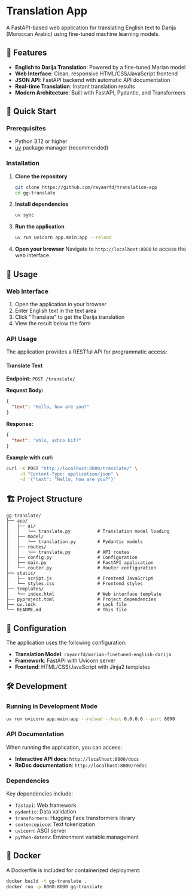 # Translation App

A FastAPI-based web application for translating English text to Darija (Moroccan Arabic) using fine-tuned machine learning models.

## 🌟 Features

- **English to Darija Translation**: Powered by a fine-tuned Marian model
- **Web Interface**: Clean, responsive HTML/CSS/JavaScript frontend
- **JSON API**: FastAPI backend with automatic API documentation
- **Real-time Translation**: Instant translation results
- **Modern Architecture**: Built with FastAPI, Pydantic, and Transformers

## 🚀 Quick Start

### Prerequisites

- Python 3.12 or higher
- [uv](https://github.com/astral-sh/uv) package manager (recommended)

### Installation

1. **Clone the repository**
   ```bash
   git clone https://github.com/rayanrfd/translation-app
   cd gg-translate
   ```

2. **Install dependencies**
   ```bash
   uv sync
   ```

3. **Run the application**
   ```bash
   uv run uvicorn app.main:app --reload
   ```

4. **Open your browser**
   Navigate to `http://localhost:8000` to access the web interface.

## 📖 Usage

### Web Interface

1. Open the application in your browser
2. Enter English text in the text area
3. Click "Translate" to get the Darija translation
4. View the result below the form

### API Usage

The application provides a RESTful API for programmatic access:

#### Translate Text

**Endpoint:** `POST /translate/`

**Request Body:**
```json
{
  "text": "Hello, how are you?"
}
```

**Response:**
```json
{
  "text": "ahlo, achno kif?"
}
```

**Example with curl:**
```bash
curl -X POST "http://localhost:8000/translate/" \
     -H "Content-Type: application/json" \
     -d '{"text": "Hello, how are you?"}'
```

## 🏗️ Project Structure

```
gg-translate/
├── app/
│   ├── ai/
│   │   └── translate.py          # Translation model loading
│   ├── model/
│   │   └── translation.py        # Pydantic models
│   ├── routes/
│   │   └── translate.py          # API routes
│   ├── config.py                 # Configuration
│   ├── main.py                   # FastAPI application
│   └── router.py                 # Router configuration
├── static/
│   ├── script.js                 # Frontend JavaScript
│   └── styles.css                # Frontend styles
├── templates/
│   └── index.html                # Web interface template
├── pyproject.toml                # Project dependencies
├── uv.lock                       # Lock file
└── README.md                     # This file
```

## 🔧 Configuration

The application uses the following configuration:

- **Translation Model**: `rayanrfd/marian-finetuned-english-darija`
- **Framework**: FastAPI with Uvicorn server
- **Frontend**: HTML/CSS/JavaScript with Jinja2 templates

## 🛠️ Development

### Running in Development Mode

```bash
uv run uvicorn app.main:app --reload --host 0.0.0.0 --port 8000
```

### API Documentation

When running the application, you can access:
- **Interactive API docs**: `http://localhost:8000/docs`
- **ReDoc documentation**: `http://localhost:8000/redoc`

### Dependencies

Key dependencies include:
- `fastapi`: Web framework
- `pydantic`: Data validation
- `transformers`: Hugging Face transformers library
- `sentencepiece`: Text tokenization
- `uvicorn`: ASGI server
- `python-dotenv`: Environment variable management

## 🐳 Docker

A Dockerfile is included for containerized deployment:

```bash
docker build -t gg-translate .
docker run -p 8000:8000 gg-translate
```
